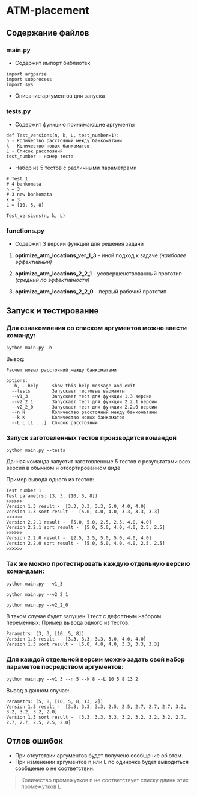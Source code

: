 # ATM-placement


## Содержание файлов

### **main.py** 

- Содержит импорт библиотек
```
import argparse 
import subprocess
import sys
```

- Описание аргументов для запуска

### **tests.py** 

- Содержит функцию принимающие аргументы
```
def Test_versions(n, k, L, test_number=1):
n - Количество расстояний между банкоматами
k - Количество новых банкоматов
L - Список расстояний
test_number - номер теста
```

- Набор из 5 тестов с различными параметрами
```
# Test 1
# 4 bankomata
n = 3
# 3 new bankomata
k = 3
L = [10, 5, 8]

Test_versions(n, k, L)
```

### **functions.py** 

- Содержит 3 версии функций для решения задачи
1. **optimize_atm_locations_ver_1_3** - 
иной подход к задаче *(наиболее эффективный)*


2. **optimize_atm_locations_2_2_1** - 
усовершенствованный прототип *(средний по эффективности)*


3. **optimize_atm_locations_2_2_0** - первый рабочий прототип


## Запуск и тестирование

### Для ознакомления со списком аргументов можно ввести команду:

```
python main.py -h
```
Вывод:
```
Расчет новых расстояний между банкоматами

options:
  -h, --help     show this help message and exit
  --tests        Запускает тестовые варианты
  --v1_3         Запускает тест для функции 1.3 версии
  --v2_2_1       Запускает тест для функции 2.2.1 версии
  --v2_2_0       Запускает тест для функции 2.2.0 версии
  --n N          Количество расстояний между банкоматами
  --k K          Количество новых банкоматов
  --L L [L ...]  Список расстояний

```

### Запуск заготовленных тестов производится командой
```
python main.py --tests
```
Данная команда запустит заготовленные 5 тестов
с результатами всех версий в обычном и отсортированном виде

Пример вывода одного из тестов:
```
Test number 1
Test parametrs: (3, 3, [10, 5, 8])
>>>>>>
Version 1.3 result -  [3.3, 3.3, 3.3, 5.0, 4.0, 4.0]       
Version 1.3 sort result -  [5.0, 4.0, 4.0, 3.3, 3.3, 3.3]  
>>>>>>
Version 2.2.1 result -  [5.0, 5.0, 2.5, 2.5, 4.0, 4.0]     
Version 2.2.1 sort result -  [5.0, 5.0, 4.0, 4.0, 2.5, 2.5]
>>>>>>
Version 2.2.0 result -  [2.5, 2.5, 5.0, 5.0, 4.0, 4.0]     
Version 2.2.0 sort result -  [5.0, 5.0, 4.0, 4.0, 2.5, 2.5]
>>>>>>
```
### Так же можно протестировать каждую отдельную версию командами:
```
python main.py --v1_3
```
```
python main.py --v2_2_1
```
```
python main.py --v2_2_0
```
В таком случае будет запущен 1 тест с дефолтным набором переменных:
Пример вывода одного из тестов:
```
Parametrs: (3, 3, [10, 5, 8])
Version 1.3 result -  [3.3, 3.3, 3.3, 5.0, 4.0, 4.0]     
Version 1.3 sort result -  [5.0, 4.0, 4.0, 3.3, 3.3, 3.3]
```
### Для каждой отдельной версии можно задать свой набор параметов посредством аргументов:
```
python main.py --v1_3 --n 5 --k 8 --L 10 5 8 13 2
```
Вывод в данном случае:
```
Parametrs: (5, 8, [10, 5, 8, 13, 2])
Version 1.3 result -  [3.3, 3.3, 3.3, 2.5, 2.5, 2.7, 2.7, 2.7, 3.2, 3.2, 3.2, 3.2, 2.0]
Version 1.3 sort result -  [3.3, 3.3, 3.3, 3.2, 3.2, 3.2, 3.2, 2.7, 2.7, 2.7, 2.5, 2.5, 2.0]
```

## Отлов ошибок

- При отсутствии аргументов будет получено сообщение об этом.
- При изменении аргументов n или L по одиночке будет выводиться сообщение о не соответствии.
> Количество промежутков n не соответствует списку длинн этих промежутков L